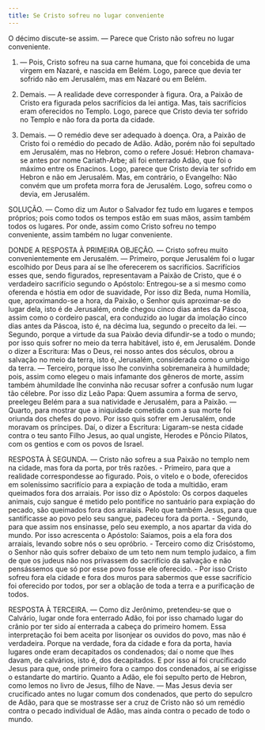 ```yaml
---
title: Se Cristo sofreu no lugar conveniente
---
```


O décimo discute-se assim. — Parece que Cristo não sofreu no lugar conveniente.  

1. — Pois, Cristo sofreu na sua carne humana, que foi concebida de uma virgem em Nazaré, e nascida em Belém. Logo, parece que devia ter sofrido não em Jerusalém, mas em Nazaré ou em Belém.  

2. Demais. — A realidade deve corresponder à figura. Ora, a Paixão de Cristo era figurada pelos sacrifícios da lei antiga. Mas, tais sacrifícios eram oferecidos no Templo. Logo, parece que Cristo devia ter sofrido no Templo e não fora da porta da cidade. 

3. Demais. — O remédio deve ser adequado à doença. Ora, a Paixão de Cristo foi o remédio do pecado de Adão. Adão, porém não foi sepultado em Jerusalém, mas no Hebron, como o refere Josué: Hebron chamava-se antes por nome Cariath-Arbe; ali foi enterrado Adão, que foi o máximo entre os Enacinos. Logo, parece que Cristo devia ter sofrido em Hebron e não em Jerusalém.  Mas, em contrário, o Evangelho: Não convém que um profeta morra fora de Jerusalém. Logo, sofreu como o devia, em Jerusalém.  

SOLUÇÃO. — Como diz um Autor o Salvador fez tudo em lugares e tempos próprios; pois como todos os tempos estão em suas mãos, assim também todos os lugares. Por onde, assim como Cristo sofreu no tempo conveniente, assim também no lugar conveniente.  

DONDE A RESPOSTA À PRIMEIRA OBJEÇÃO. — Cristo sofreu muito convenientemente em Jerusalém. — Primeiro, porque Jerusalém foi o lugar escolhido por Deus para aí se lhe oferecerem os sacrifícios. Sacrifícios esses que, sendo figurados, representavam a Paixão de Cristo, que é o verdadeiro sacrifício segundo o Apóstolo: Entregou-se a si mesmo como oferenda e hóstia em odor de suavidade, Por isso diz Beda, numa Homilía, que, aproximando-se a hora, da Paixão, o Senhor quis aproximar-se do lugar dela, isto é de Jerusalém, onde chegou cinco dias antes da Páscoa, assim como o cordeiro pascal, era conduzido ao lugar da imolação cinco dias antes da Páscoa, isto é, na décima lua, segundo o preceito da lei. — Segundo, porque a virtude da sua Paixão devia difundir-se a todo o mundo; por isso quis sofrer no meio da terra habitável, isto é, em Jerusalém. Donde o dizer a Escritura: Mas o Deus, rei nosso antes dos séculos, obrou a salvação no meio da terra, isto é, Jerusalém, considerada como o umbigo da terra. — Terceiro, porque isso lhe convinha sobremaneira à humildade; pois, assim como elegeu o mais infamante dos gêneros de morte, assim também àhumildade lhe convinha não recusar sofrer a confusão num lugar tão célebre. Por isso diz Leão Papa: Quem assumira a forma de servo, preelegeu Belém para a sua natividade e Jerusalém, para a Paixão. — Quarto, para mostrar que a iniquidade cometida com a sua morte foi oriunda dos chefes do povo. Por isso quis sofrer em Jerusalém, onde moravam os príncipes. Daí, o dizer a Escritura: Ligaram-se nesta cidade contra o teu santo Filho Jesus, ao qual ungiste, Herodes e Pôncio Pilatos, com os gentios e com os povos de Israel.  

RESPOSTA À SEGUNDA. — Cristo não sofreu a sua Paixão no templo nem na cidade, mas fora da porta, por três razões. - Primeiro, para que a realidade correspondesse ao figurado. Pois, o vitelo e o bode, oferecidos em soleníssimo sacrifício para a expiação de toda a multidão, eram queimados fora dos arraiais. Por isso diz o Apóstolo: Os corpos daqueles animais, cujo sangue é metido pelo pontífice no santuário para expiação do pecado, são queimados fora dos arraiais. Pelo que também Jesus, para que santificasse ao povo pelo seu sangue, padeceu fora da porta. - Segundo, para que assim nos ensinasse, pelo seu exemplo, a nos apartar da vida do mundo. Por isso acrescenta o Apóstolo: Saiamos, pois a ela fora dos arraiais, levando sobre nós o seu opróbrio. - Terceiro como diz Crisóstomo, o Senhor não quis sofrer debaixo de um teto nem num templo judaico, a fim de que os judeus não nos privassem do sacrifício da salvação e não pensássemos que só por esse povo fosse ele oferecido. - Por isso Cristo sofreu fora ela cidade e fora dos muros para sabermos que esse sacrifício foi oferecido por todos, por ser a oblação de toda a terra e a purificação de todos.  

RESPOSTA À TERCEIRA. — Como diz Jerônimo, pretendeu-se que o Calvário, lugar onde fora enterrado Adão, foi por isso chamado lugar do crânio por ter sido aí enterrada a cabeça do primeiro homem. Essa interpretação foi bem aceita por lisonjear os ouvidos do povo, mas não é verdadeira. Porque na verdade, fora da cidade e fora da porta, havia lugares onde eram decapitados os condenados; daí o nome que lhes davam, de calvários, isto é, dos decapitados. E por isso aí foi crucificado Jesus para que, onde primeiro fora o campo dos condenados, aí se erigisse o estandarte do martírio. Quanto a Adão, ele foi sepulto perto de Hebron, como lemos no livro de Jesus, filho de Nave. — Mas Jesus devia ser crucificado antes no lugar comum dos condenados, que perto do sepulcro de Adão, para que se mostrasse ser a cruz de Cristo não só um remédio contra o pecado individual de Adão, mas ainda contra o pecado de todo o mundo.